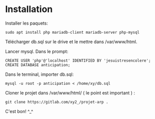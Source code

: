 # Installation

Installer les paquets:

    sudo apt install php mariadb-client mariadb-server php-mysql

Télécharger db.sql sur le drive et le mettre dans /var/www/html.

Lancer mysql. Dans le prompt:

    CREATE USER 'php'@'localhost' IDENTIFIED BY 'jesuistresencolere';
    CREATE DATABASE anticipation;

Dans le terminal, importer db.sql:

    mysql -u root -p anticipation < /home/xy/db.sql 

Cloner le projet dans /var/www/html/ ( le point est important ) :

    git clone https://gitlab.com/xy2_/projet-arp .

C'est bon! ^_^
